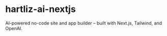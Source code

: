 # hartliz-ai-nextjs
AI-powered no-code site and app builder – built with Next.js, Tailwind, and OpenAI.
